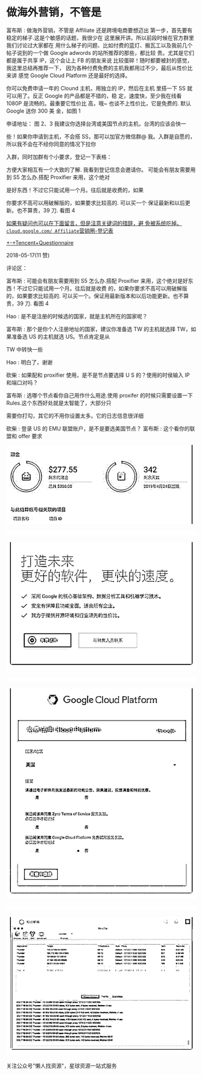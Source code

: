 # 做海外营销，不管是

富布斯 : 做海外营销，不管是 Affiliate 还是跨境电商要想迈出 第一步，首先要有稳定的梯子.这是个敏感的话题，我很少在 这里展开讲。所以前段时候在官方群里我们讨论过大家都在 用什么梯子的问题、比如付费的蓝灯、搬瓦工以及我前几个 帖子说到的一个做 Google adwords 的站所推荐的那些，都比较 贵。尤其是它们都是属于共享 IP，这个会让上 FB 的朋友来说 比较蛋碎！随时都要被封的感觉，我这里总结再推荐一下， 因为各种付费免费的主机我都用过不少，最后从性价比来讲 感觉 Google Cloud Platform 还是最好的选择。

你可以免费申请一年的 Clound 主机，用独立的 IP，然后在主机 里搭一下 SS 就可以用了。反正 Google 的产品都是不错的，稳 定，速度快，至少我在线看 1080P 是流畅的。最重要它性价比 高，哦~ 也谈不上性价比，它是免费的. 默认 Google 送你 300 美 金，如图 1

申请地址： 图 2、3 我建议你选择台湾或美国节点的主机，台湾的应该会快一

些！如果你申请到主机，不会搭 SS，那可以加官方微信群@ 我。入群是自愿的，所以我不会在不经你同意的情况下拉你

入群，同时加群有个小要求，登记一下表格：

方便大家相互有一个大致的了解. 我看到登记信息会邀请你。 可能会有朋友需要用到 S5 怎么办.搭配 Proxifier 来用，这个绝对

是好东西！不过它只能试用一个月。往后就是收费的，如果

你要求不高可以用破解版的，如果要求比较高的. 可以买一个 保证最新和以后更新。也不算贵，39 刀. 看图 4

[如果有疑问也可以在下面留言，但是注意关键词的措辞，避 免被系统吃掉。](https://wj.qq.com/s/1969854/35c5)[`cloud.google.com/ Affiliate`](https://wj.qq.com/s/1969854/35c5)[营销圈](https://wj.qq.com/s/1969854/35c5)[-](https://wj.qq.com/s/1969854/35c5)[登记表](https://wj.qq.com/s/1969854/35c5)

[+-+Tencent+Questionnaire](https://wj.qq.com/s/1969854/35c5)

2018-05-17(11 赞)

评论区：

富布斯 : 可能会有朋友需要用到 S5 怎么办.搭配 Proxifier 来用，这个绝对是好东西！不过它只能试用一个月。往后就是收费 的，如果你要求不高可以用破解版的，如果要求比较高的. 可以买一个。保证用最新版本和以后功能更新。也不算贵，39 刀. 看图 4

Hao : 是不是注册的时候选的国家，就是主机所在的国家呢？

富布斯 : 那个是你个人注册地址的国家，建议你准备选 TW 的主机就选择 TW，如果准备选 US 的主机就选 US。节点肯定是从

TW 中转快一些

Hao : 明白了，谢谢

砍柴 : 如果配和 proxifier 使用，是不是节点要选择 U S 的？使用的时侯输入 IP 和端口对吗？

富布斯 : 选哪个节点看你自己用作什么用途.使用 proxifer 的时候只需要设置一下 Rules.这个东西好处就是太智能了，大部分只

需要你打勾，其它的不用你设置太多。它的日志信息很详细

砍柴 : 登录 US 的 EMU 联盟账户，是不是要选美国节点？ 富布斯 : 这个看你的联盟和 offer 要求

![image](img/Image_149.png)

![image](img/Image_150.png)

![image](img/Image_151.png)

![image](img/Image_152.png)

![image](img/Image_153.png)

![image](img/Image_154.png)

![image](img/Image_155.png)

关注公众号"懒人找资源"，星球资源一站式服务